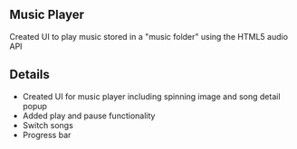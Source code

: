## Music Player

Created UI to play music stored in a "music folder" using the HTML5 audio API

## Details

- Created UI for music player including spinning image and song detail popup
- Added play and pause functionality
- Switch songs
- Progress bar
